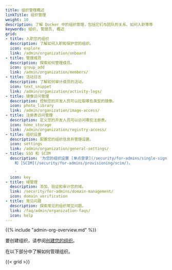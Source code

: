 ```yaml
---
title: 组织管理概述
linkTitle: 组织管理
weight: 10
description: 了解 Docker 中的组织管理，包括它们与团队的关系、如何入职等等
keywords: 组织, 管理员, 概述
grid:
- title: 入职您的组织
  description: 了解如何入职和保护您的组织。
  icon: explore
  link: /admin/organization/onboard
- title: 管理成员
  description: 探索如何管理成员。
  icon: group_add
  link: /admin/organization/members/
- title: 活动日志
  description: 了解如何审计成员的活动。
  icon: text_snippet
  link: /admin/organization/activity-logs/
- title: 镜像访问管理
  description: 控制您的开发人员可以拉取哪些类型的镜像。
  icon: photo_library
  link: /admin/organization/image-access/
- title: 注册表访问管理
  description: 定义您的开发人员可以访问哪些注册表。
  icon: home_storage
  link: /admin/organization/registry-access/
- title: 组织设置
  description: 配置您的组织信息并管理设置。
  icon: settings
  link: /admin/organization/general-settings/
- title: SSO 和 SCIM
  description: '为您的组织设置 [单点登录](/security/for-admins/single-sign-on/)
    和 [SCIM](/security/for-admins/provisioning/scim/)。

    '
  icon: key
- title: 域管理
  description: 添加、验证和审计您的域。
  link: /security/for-admins/domain-management/
  icon: domain_verification
- title: 常见问题
  description: 探索常见的组织常见问题。
  link: /faq/admin/organization-faqs/
  icon: help
---
```


{{% include "admin-org-overview.md" %}}

要创建组织，请参阅[创建您的组织](../organization/orgs.md)。

在以下部分中了解如何管理组织。

{{< grid >}}
